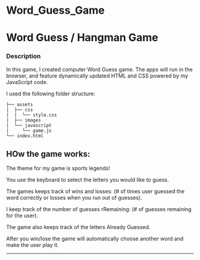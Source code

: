 # Word_Guess_Game
# Word Guess / Hangman Game

### Description

In this game, I created computer Word Guess game. The apps will run in the browser, and feature dynamically updated HTML and CSS powered by my JavaScript code.

I used the following folder structure:

```
├── assets
|  ├── css
|  |  └── style.css
|  ├── images
|  └── javascript
|     └── game.js
└── index.html
```

## HOw the game works:

The theme for my game is sports legends!

You use the keyboard to select the letters you would like to guess.  

The games keeps track of wins and losses: (# of times user guessed the word correctly or losses when you run out of guesses).

I keep track of the number of guesses rRemaining: (# of guesses remaining for the user).

The game also keeps track of the letters Already Guessed.

After you win/lose the game will automatically choose another word and make the user play it.

- - -

